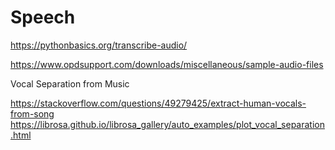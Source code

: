 # Speech


https://pythonbasics.org/transcribe-audio/

https://www.opdsupport.com/downloads/miscellaneous/sample-audio-files


Vocal Separation from Music

https://stackoverflow.com/questions/49279425/extract-human-vocals-from-song
https://librosa.github.io/librosa_gallery/auto_examples/plot_vocal_separation.html

